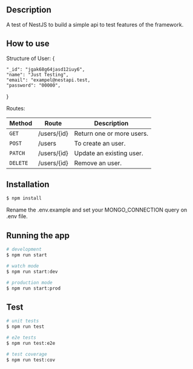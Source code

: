 ## Description

A test of NestJS to build a simple api to test features of the framework.

## How to use

Structure of User:
  {
    
    "_id": "jgak68g64jasd12iuy6",
    "name": "Just Testing",
    "email": "exampel@nestapi.test,
    "password": "00000",
  }

Routes: 

| Method | Route | Description |
|---|---|---|
| `GET` | /users/{id} | Return one or more users. |
| `POST` | /users | To create an user. |
| `PATCH` | /users/{id} | Update an existing user. |
| `DELETE` | /users/{id}  | Remove an user. |

## Installation

```bash
$ npm install
```

Rename the .env.example and set your MONGO_CONNECTION query on .env file.

## Running the app

```bash
# development
$ npm run start

# watch mode
$ npm run start:dev

# production mode
$ npm run start:prod
```

## Test

```bash
# unit tests
$ npm run test

# e2e tests
$ npm run test:e2e

# test coverage
$ npm run test:cov
```
